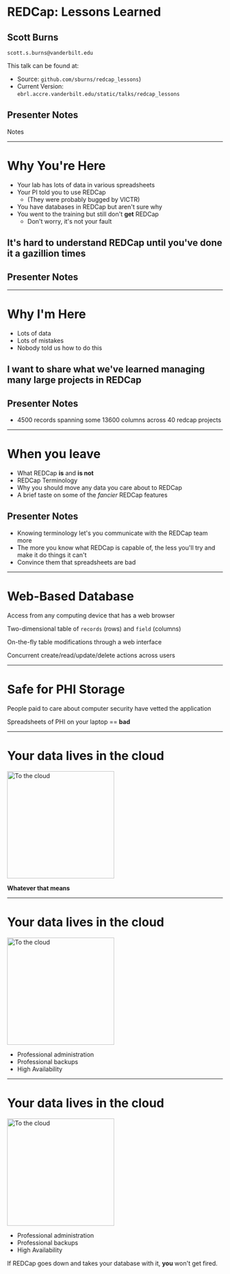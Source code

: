 # REDCap: Lessons Learned

## Scott Burns

`scott.s.burns@vanderbilt.edu`

This talk can be found at:

- Source: `github.com/sburns/redcap_lessons`)
- Current Version: `ebrl.accre.vanderbilt.edu/static/talks/redcap_lessons`

## Presenter Notes

Notes

---

# Why You're Here

- Your lab has lots of data in various spreadsheets
- Your PI told you to use REDCap
    - (They were probably bugged by VICTR)
- You have databases in REDCap but aren't sure why
- You went to the training but still don't **get** REDCap
    - Don't worry, it's not your fault


## It's hard to **understand** REDCap until you've done it a gazillion times

## Presenter Notes

---

# Why I'm Here

- Lots of data
- Lots of mistakes
- Nobody told us how to do this

## I want to share what we've learned managing many large projects in REDCap

## Presenter Notes

- 4500 records spanning some 13600 columns across 40 redcap projects

---

# When you leave

- What REDCap **is** and **is not**
- REDCap Terminology
- Why you should move any data you care about to REDCap
- A brief taste on some of the *fancier* REDCap features

## Presenter Notes

- Knowing terminology let's you communicate with the REDCap team more
- The more you know what REDCap is capable of, the less you'll try and make it do things it can't
- Convince them that spreadsheets are bad

---

# Web-Based Database

Access from any computing device that has a web browser

Two-dimensional table of `records` (rows) and `field` (columns)

On-the-fly table modifications through a web interface

Concurrent create/read/update/delete actions across users

---

# Safe for PHI Storage

People paid to care about computer security have vetted the application

Spreadsheets of PHI on your laptop == **bad**

---

# Your data lives in the cloud

<img alt="To the cloud" src="http://rack.0.mshcdn.com/media/ZgkyMDEyLzEyLzA0L2YzL2FwcGxlaGFsdHNpLmFZZC5qcGcKcAl0aHVtYgk5NTB4NTM0IwplCWpwZw/7175c0b6/fd5/apple-halts-icloud-push-email-in-germany-due-to-motorola-lawsuit-ffdfcd1232.jpg" height="250">

**Whatever that means**

---

# Your data lives in the cloud

<img alt="To the cloud" src="http://rack.0.mshcdn.com/media/ZgkyMDEyLzEyLzA0L2YzL2FwcGxlaGFsdHNpLmFZZC5qcGcKcAl0aHVtYgk5NTB4NTM0IwplCWpwZw/7175c0b6/fd5/apple-halts-icloud-push-email-in-germany-due-to-motorola-lawsuit-ffdfcd1232.jpg" height="250">

- Professional administration
- Professional backups
- High Availability

---

# Your data lives in the cloud

<img alt="To the cloud" src="http://rack.0.mshcdn.com/media/ZgkyMDEyLzEyLzA0L2YzL2FwcGxlaGFsdHNpLmFZZC5qcGcKcAl0aHVtYgk5NTB4NTM0IwplCWpwZw/7175c0b6/fd5/apple-halts-icloud-push-email-in-germany-due-to-motorola-lawsuit-ffdfcd1232.jpg" height="250">

- Professional administration
- Professional backups
- High Availability

If REDCap goes down and takes your database with it, **you** won't get fired.

